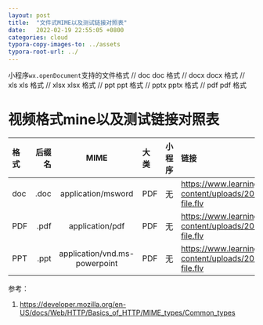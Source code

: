 ```yaml
---
layout: post
title:  "文件式MIME以及测试链接对照表"
date:   2022-02-19 22:55:05 +0800
categories: cloud
typora-copy-images-to: ../assets
typora-root-url: ../
---
```


小程序`wx.openDocument`支持的文件格式
// doc	doc 格式
// docx	docx 格式
// xls	xls 格式
// xlsx	xlsx 格式
// ppt	ppt 格式
// pptx	pptx 格式
// pdf	pdf 格式



# 视频格式mine以及测试链接对照表

| 格式 | 后缀名 | MIME | 大类 | 小程序 | 链接 |
| :---- | ----: | :----: | :---- | :---- | :---- |
| doc | .doc | application/msword | PDF |  无 | https://www.learningcontainer.com/wp-content/uploads/2020/05/sample-flv-file.flv |
| PDF | .pdf | application/pdf | PDF |  无 | https://www.learningcontainer.com/wp-content/uploads/2020/05/sample-flv-file.flv |
| PPT | .ppt | application/vnd.ms-powerpoint | PDF |  无 | https://www.learningcontainer.com/wp-content/uploads/2020/05/sample-flv-file.flv |

参考：
1. https://developer.mozilla.org/en-US/docs/Web/HTTP/Basics_of_HTTP/MIME_types/Common_types
